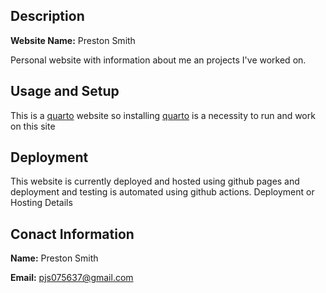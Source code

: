 
## Description

**Website Name:** Preston Smith

Personal website with information about me an projects I've worked on.

## Usage and Setup

This is a [quarto](https://quarto.org/docs/get-started/) website so installing [quarto](https://quarto.org/docs/get-started/) is a necessity to run and work on this site

## Deployment

This website is currently deployed and hosted using github pages and deployment and testing is automated using github actions.
Deployment or Hosting Details
## Conact Information

**Name:** Preston Smith

**Email:** pjs075637@gmail.com
